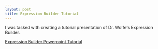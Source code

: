 ```yaml
---
layout: post
title: Expression Builder Tutorial
---
```


I was tasked with creating a tutorial presentation of Dr. Wolfe's Expression Builder. 


[Expression Builder Powerpoint Tutorial](https://depauledu-my.sharepoint.com/:p:/g/personal/nbarneko_depaul_edu/EYr_lwMxmEJDkniGh8DR7toBiOxI12PAAXiR_-olurC1ug?e=7i6YgL)
